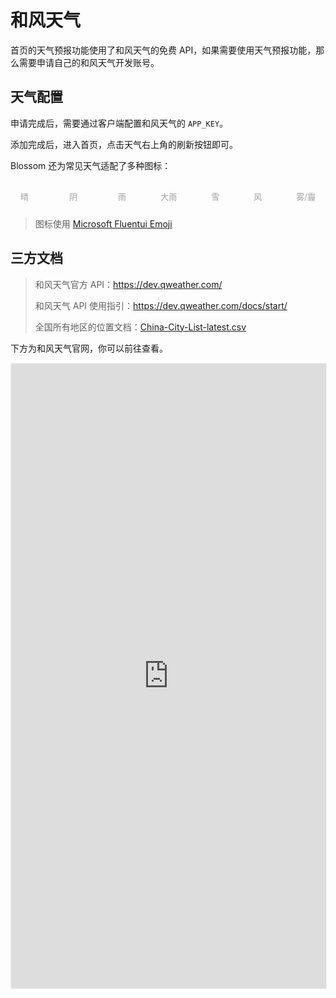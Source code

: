 <script setup lang="ts">
import { onMounted } from 'vue'
import { info } from '../scripts/stat-api'

onMounted(() => {
  info()
})
</script>

# 和风天气

<bl-img src="../imgs/weather/weather.png" width="400px" :shadow="false"/>

首页的天气预报功能使用了和风天气的免费 API，如果需要使用天气预报功能，那么需要申请自己的和风天气开发账号。

## 天气配置

申请完成后，需要通过客户端配置和风天气的 `APP_KEY`。

<bl-img src="../imgs/setting/hefeng_key.png" width="700px"/>

添加完成后，进入首页，点击天气右上角的刷新按钮即可。

Blossom 还为常见天气适配了多种图标：

<div class="weather">
  <div class="item">
  <bl-img src="../imgs/weather/qing-s.png" width="40px" :shadow="false"/>
    <div class="name">晴</div>
  </div>

  <div class="item middle">
  <bl-img src="../imgs/weather/yin-s.png" width="40px" :shadow="false"/>
    <div class="name">阴</div>
  </div>
  
  <div class="item">
  <bl-img src="../imgs/weather/yu-s.png" width="40px" :shadow="false"/>
    <div class="name">雨</div>
  </div>

  <div class="item">
    <bl-img src="../imgs/weather/zhongyu-s.png" width="40px" :shadow="false"/>
    <div class="name">大雨</div>
  </div>

  <div class="item">
  <bl-img src="../imgs/weather/xue-s.png" width="40px" :shadow="false"/>
    <div class="name">雪</div>
  </div>

  <div class="item">
  <bl-img src="../imgs/weather/feng-s.png" width="40px" :shadow="false"/>
    <div class="name">风</div>
  </div>

  <div class="item">
  <bl-img src="../imgs/weather/wu-s.png" width="40px" :shadow="false"/>
    <div class="name">雾/霾</div>
  </div>
</div>

> 图标使用 [Microsoft Fluentui Emoji](https://github.com/microsoft/fluentui-emoji)

## 三方文档

> 和风天气官方 API：https://dev.qweather.com/
>
> 和风天气 API 使用指引：https://dev.qweather.com/docs/start/
>
> 全国所有地区的位置文档：[China-City-List-latest.csv](https://github.com/qwd/LocationList/blob/master/China-City-List-latest.csv)

下方为和风天气官网，你可以前往查看。

<iframe src="https://dev.qweather.com/docs/start/" width="100%" height="1000px" style="border: 1px solid #f1f1f1"></iframe>

<style scoped>

.weather {
  display:flex;flex-direction: row;justify-content: space-between;overflow:scroll;
  padding: 16px 16px 10px 16px;
}

.weather .item {
  max-width:31%;
}

.weather .middle {
  margin-left:10px;
  margin-right:10px;
}

.weather .item .name {
  width: 100%;
  font-size: 13px;
  color: #9E9E9E;
  text-align: center;
}
</style>
